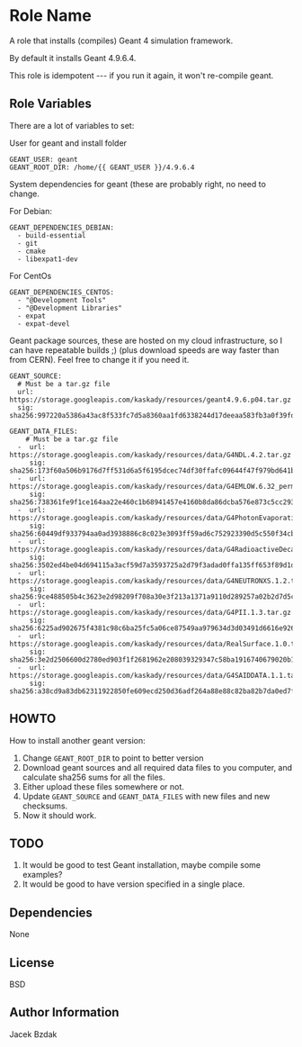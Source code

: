 Role Name
=========

A role that installs (compiles) Geant 4 simulation framework.
 
By default it installs Geant 4.9.6.4. 

This role is idempotent --- if you run it again, it won't re-compile geant. 

Role Variables
--------------

There are a lot of variables to set:
 
User for geant and install folder 

    GEANT_USER: geant
    GEANT_ROOT_DIR: /home/{{ GEANT_USER }}/4.9.6.4

System dependencies for geant (these are probably right, no need to change. 

For Debian: 

    GEANT_DEPENDENCIES_DEBIAN:
      - build-essential
      - git
      - cmake
      - libexpat1-dev

For CentOs    
    
    GEANT_DEPENDENCIES_CENTOS:
      - "@Development Tools"
      - "@Development Libraries"
      - expat
      - expat-devel

Geant package sources, these are hosted on my cloud infrastructure, so I can 
have repeatable builds ;) (plus download speeds are way faster than from CERN). 
Feel free to change it if you need it. 

    GEANT_SOURCE:
      # Must be a tar.gz file
      url: https://storage.googleapis.com/kaskady/resources/geant4.9.6.p04.tar.gz
      sig: sha256:997220a5386a43ac8f533fc7d5a8360aa1fd6338244d17deeaa583fb3a0f39fd
    
    GEANT_DATA_FILES:
        # Must be a tar.gz file
      -  url: https://storage.googleapis.com/kaskady/resources/data/G4NDL.4.2.tar.gz
         sig: sha256:173f60a506b9176d7ff531d6a5f6195dcec74df30ffafc09644f47f979bd641b
      -  url: https://storage.googleapis.com/kaskady/resources/data/G4EMLOW.6.32_permissions.tar.gz
         sig: sha256:738361fe9f1ce164aa22e460c1b68941457e4160b8da86dcba576e873c5cc293
      -  url: https://storage.googleapis.com/kaskady/resources/data/G4PhotonEvaporation.2.3.tar.gz
         sig: sha256:60449df933794aa0ad3938886c8c023e3093ff59ad6c752923390d5c550f34cb
      -  url: https://storage.googleapis.com/kaskady/resources/data/G4RadioactiveDecay.3.6.tar.gz
         sig: sha256:3502ed4be04d694115a3acf59d7a3593725a2d79f3adad0ffa135ff653f89d1d
      -  url: https://storage.googleapis.com/kaskady/resources/data/G4NEUTRONXS.1.2.tar.gz
         sig: sha256:9ce488505b4c3623e2d98209f708a30e3f213a1371a9110d289257a02b2d7d5c
      -  url: https://storage.googleapis.com/kaskady/resources/data/G4PII.1.3.tar.gz
         sig: sha256:6225ad902675f4381c98c6ba25fc5a06ce87549aa979634d3d03491d6616e926
      -  url: https://storage.googleapis.com/kaskady/resources/data/RealSurface.1.0.tar.gz
         sig: sha256:3e2d2506600d2780ed903f1f2681962e208039329347c58ba1916740679020b1
      -  url: https://storage.googleapis.com/kaskady/resources/data/G4SAIDDATA.1.1.tar.gz
         sig: sha256:a38cd9a83db62311922850fe609ecd250d36adf264a88e88c82ba82b7da0ed7f

HOWTO
-----

How to install another geant version: 

1. Change ``GEANT_ROOT_DIR`` to point to better version
2. Download geant sources and all required data files to you computer, and 
   calculate sha256 sums for all the files. 
3. Either upload these files somewhere or not. 
4. Update ``GEANT_SOURCE`` and  ``GEANT_DATA_FILES`` with new files and new 
   checksums. 
5. Now it should work.    
   
TODO
----

1. It would be good to test Geant installation, maybe compile some examples? 
2. It would be good to have version specified in a single place. 


Dependencies
------------

None

License
-------

BSD

Author Information
------------------

Jacek Bzdak
